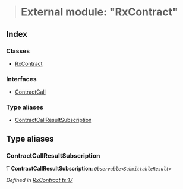 > # External module: "RxContract"

## Index

### Classes

* [RxContract](../classes/_rxcontract_.rxcontract.md)

### Interfaces

* [ContractCall](../interfaces/_rxcontract_.contractcall.md)

### Type aliases

* [ContractCallResultSubscription](_rxcontract_.md#contractcallresultsubscription)

## Type aliases

###  ContractCallResultSubscription

Ƭ **ContractCallResultSubscription**: *`Observable<SubmittableResult>`*

*Defined in [RxContract.ts:17](https://github.com/polkadot-js/api/blob/19c3e4b/packages/api-contract/src/RxContract.ts#L17)*